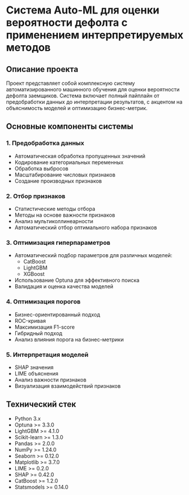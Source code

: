 # Система Auto-ML для оценки вероятности дефолта с применением интерпретируемых методов

## Описание проекта
Проект представляет собой комплексную систему автоматизированного машинного обучения для оценки вероятности дефолта заемщиков. Система включает полный пайплайн от предобработки данных до интерпретации результатов, с акцентом на объяснимость моделей и оптимизацию бизнес-метрик.

## Основные компоненты системы

### 1. Предобработка данных
- Автоматическая обработка пропущенных значений
- Кодирование категориальных переменных
- Обработка выбросов
- Масштабирование числовых признаков
- Создание производных признаков

### 2. Отбор признаков
- Статистические методы отбора
- Методы на основе важности признаков
- Анализ мультиколлинеарности
- Автоматический отбор оптимального набора признаков

### 3. Оптимизация гиперпараметров
- Автоматический подбор параметров для различных моделей:
  - CatBoost
  - LightGBM
  - XGBoost
- Использование Optuna для эффективного поиска
- Валидация и оценка качества моделей

### 4. Оптимизация порогов
- Бизнес-ориентированный подход
- ROC-кривая
- Максимизация F1-score
- Гибридный подход
- Анализ влияния порога на бизнес-метрики

### 5. Интерпретация моделей
- SHAP значения
- LIME объяснения
- Анализ важности признаков
- Визуализация взаимодействий признаков

## Технический стек
- Python 3.x
- Optuna >= 3.3.0
- LightGBM >= 4.1.0
- Scikit-learn >= 1.3.0
- Pandas >= 2.0.0
- NumPy >= 1.24.0
- Seaborn >= 0.12.0
- Matplotlib >= 3.7.0
- LIME >= 0.2.0
- SHAP >= 0.42.0
- CatBoost >= 1.2.0
- Statsmodels >= 0.14.0
